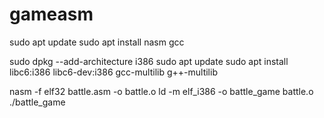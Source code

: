 # gameasm
<p>


sudo apt update
sudo apt install nasm gcc


sudo dpkg --add-architecture i386
sudo apt update
sudo apt install libc6:i386 libc6-dev:i386 gcc-multilib g++-multilib


nasm -f elf32 battle.asm -o battle.o
ld -m elf_i386 -o battle_game battle.o
./battle_game

</p>
